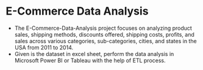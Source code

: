 # E-Commerce Data Analysis 
- The E-Commerce-Data-Analysis project focuses on analyzing product sales, shipping methods, discounts offered, shipping costs, profits, and sales across various categories, sub-categories, cities, and states in the USA from 2011 to 2014.
- Given is the dataset in excel sheet, perform the data analysis in Microsoft Power BI or Tableau with the help of ETL process.
